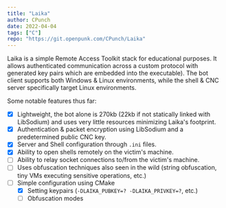 ```yaml
---
title: "Laika"
author: CPunch
date: 2022-04-04
tags: ["C"]
repo: "https://git.openpunk.com/CPunch/Laika"
---
```


Laika is a simple Remote Access Toolkit stack for educational purposes. It allows authenticated communication across a custom protocol with generated key pairs which are embedded into the executable). The bot client supports both Windows & Linux environments, while the shell & CNC server specifically target Linux environments.

<script id="asciicast-487180" src="https://asciinema.org/a/487180.js" async></script>

Some notable features thus far:
- [X] Lightweight, the bot alone is 270kb (22kb if not statically linked with LibSodium) and uses very little resources minimizing Laika's footprint.
- [X] Authentication & packet encryption using LibSodium and a predetermined public CNC key.
- [X] Server and Shell configuration through `.ini` files.
- [X] Ability to open shells remotely on the victim's machine.
- [ ] Ability to relay socket connections to/from the victim's machine.
- [ ] Uses obfuscation techniques also seen in the wild (string obfuscation, tiny VMs executing sensitive operations, etc.)
- [ ] Simple configuration using CMake
    - [X] Setting keypairs (`-DLAIKA_PUBKEY=? -DLAIKA_PRIVKEY=?`, etc.)
    - [ ] Obfuscation modes
